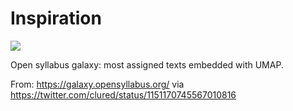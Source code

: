 # Inspiration

![](https://db-feed.s3.amazonaws.com/legacy/Screen_Shot_2019_07_16_at_1_57_44_PM-1563300028310.png)

Open syllabus galaxy: most assigned texts embedded with UMAP.

From: https://galaxy.opensyllabus.org/ via https://twitter.com/clured/status/1151170745567010816